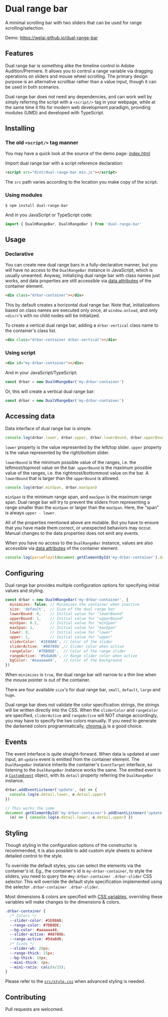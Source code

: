 # Dual range bar

A minimal scrolling bar with two sliders that can be used for range scrolling/selection.

Demo: https://welai.github.io/dual-range-bar

## Features

Dual range bar is something alike the timeline control in Adobe Audition/Premiere. It allows you to control a range variable via dragging operations on sliders and mouse wheel scrolling. The primary design purpose is an alternative scrollbar rather than a value input, though it can be used in both scenarios.

Dual range bar does not need any dependencies, and can work well by simply referring the script with a `<script/>` tag in your webpage, while at the same time it fits for modern web development paradigm, providing modules (UMD) and developed with TypeScript.

## Installing

### The old `<script/>` tag manner

You may have a quick look at the source of the demo page: [index.html](index.html)

Import dual range bar with a script reference declaration:

```html
<script src="dist/dual-range-bar.min.js"></script>
```

The `src` path varies according to the location you make copy of the script.

### Using modules

```
$ npm install dual-range-bar
```

And in you JavaScript or TypeScript code:

```javascript
import { DualHRangeBar, DualVRangeBar } from 'dual-range-bar'
```

## Usage

### Declarative

You can create new dual range bars in a fully-declarative manner, but you will have no access to the `DualRangeBar` instance in JavaScript, which is usually unwanted. Anyway, initializing dual range bar with class names just works, and data properties are still accessible via [data attributes](https://developer.mozilla.org/en-US/docs/Learn/HTML/Howto/Use_data_attributes) of the container element.

```html
<div class="drbar-container"></div>
```

This by default creates a horizontal dual range bar. Note that, initializations based on class names are executed only once, at `window.onload`, and only `<div/>`'s with no child nodes will be initialized. 

To create a vertical dual range bar, adding a `drbar-vertical` class name to the container's class list.

```html
<div class="drbar-container drbar-vertical"></div>
```

### Using script

```html
<div id="my-drbar-container"></div>
```

And in your JavaScript/TypeScript:

```javascript
const drbar = new DualHRangeBar('my-drbar-container')
```

Or, this will create a vertical dual range bar:

```javascript
const drbar = new DualVRangeBar('my-drbar-container')
```

## Accessing data

Data interface of dual range bar is simple. 

```javascript
console.log(drbar.lower, drbar.upper, drbar.lowerBound, drbar.upperBound)
```

`lower` property is the value represented by the left/top slider. `upper` property is the value represented by the right/bottom slider.

`lowerBound` is the minimum possible value of the ranges, i.e. the leftmost/topmost value on the bar. `upperBound` is the maximum possible value of the ranges, i.e. the rightmost/bottommost value on the bar. A `lowerBound` that is larger than the `upperBound` is allowed.

```javascript
console.log(drbar.minSpan, drbar.maxSpan)
```

`minSpan` is the minimum range span, and `maxSpan` is the maximum range span. Dual range bar will try to prevent the sliders from representing a range smaller than the `minSpan` or larger than the `maxSpan`. Here, the "span" is always `upper - lower`.

All of the properties mentioned above are mutable. But you have to ensure that you have made them correct, or unexpected behaviors may occur. Manual changes to the data properties does not emit any events.

When you have no access to the `DualRangeBar` instance, values are also accessible via [data attributes](https://developer.mozilla.org/en-US/docs/Learn/HTML/Howto/Use_data_attributes) of the container element.

```javascript
console.log(parseFloat(document.getElementById('my-drbar-container').dataset.lowerBound))
```

## Configuring

Dual range bar provides multiple configuration options for specifying initial values and styling.

```javascript
const drbar = new DualHRangeBar('my-drbar-container', {
  minimizes: false, // Minimises the container when inactive
  size: 'default',  // Size of the dual range bar
  lowerBound: 0,    // Initial value for "lowerBound"
  upperBound: 1,    // Initial value for "upperBound"
  minSpan: 0.2,     // Initial value for "minSpan"
  maxSpan: 1,       // Initial value for "maxSpan"
  lower: 0,         // Initial value for "lower"
  upper: 1,         // Initial value for "upper"
  sliderColor: '#1E88A8', // Color of the slider
  sliderActive: '#08789b',// Slider color when active
  rangeColor: '#7DB9DE',  // Color of the range slider
  rangeActive: '#5da8d6', // Range slider color when active
  bgColor: '#aaaaaa44',   // Color of the background
})
```

When `minimizes` is `true`, the dual range bar will narrow to a thin line when the mouse pointer is out of the container.

There are four available `size`'s for dual range bar, `small`, `default`, `large` and `huge`.

Dual range bar does not validate the color specification strings, the strings will be written directly into the CSS. When the `sliderColor` and `rangeColor` are specified, `sliderActive` and `rangeActive` will NOT change accordingly, you may have to specify the two colors manually. If you need to generate the darkened colors programmatically, [chroma.js](https://gka.github.io/chroma.js/) is a good choice. 

## Events

The event interface is quite straight-forward. When data is updated at user input, an `update` event is emitted from the container element. The `DualRangeBar` instance inherits the container's `EventTarget` interface, so listening to the `DualRangeBar` instance works the same. The emitted event is a [`CustomEvent`](https://developer.mozilla.org/en/docs/Web/API/CustomEvent) object, with its `detail` property referring the `DualRangeBar` instance.

```javascript
drbar.addEventListener('update', (e) => {
  console.log(e.detail.lower, e.detail.upper)
})

// This works the same
document.getElementById('my-drbar-container').addEventListener('update', 
  (e) => { console.log(e.detail.lower, e.detail.upper) })
```

## Styling

Though styling in the configuration options of the constructor is recommended, it is also possible to add custom style sheets to achieve detailed control to the style.

To override the default styles, you can select the elements via the container's id. Eg., the container's id is `my-drbar-container`, to style the sliders, you need to query the `#my-drbar-container .drbar-slider` CSS selector. This will override the default style specification implemented using the selector `.drbar-container .drbar-slider`.

Most dimensions & colors are specified with [CSS variables](https://developer.mozilla.org/en-US/docs/Web/CSS/Using_CSS_custom_properties), overriding these variables will make changes to the dimensions & colors.

```css
.drbar-container {
  /* Colors */
  --slider-color: #1E88A8;
  --range-color: #7DB9DE;
  --bg-color: #aaaaaa44;
  --slider-active: #08789b;
  --range-active: #5da8d6;
  /* Sizes */
  --slider-wh: 20px;
  --range-thick: 15px;
  --bg-thick: 10px;
  --mini-thick: 4px;
  --mini-ratio: calc(4/15);
}
```

Please refer to the [`src/style.css`](src/styles.css) when advanced styling is needed.

## Contributing

Pull requests are welcomed.
